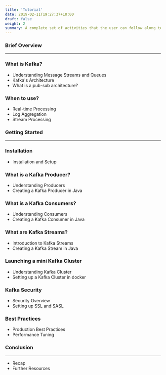 ```yaml
---
title: 'Tutorial'
date: 2019-02-11T19:27:37+10:00
draft: false
weight: 2
summary: A complete set of activities that the user can follow along to learn the technology.
---
```


### **Brief Overview**
---

### What is Kafka?
- Understanding Message Streams and Queues
- Kafka's Architecture
- What is a pub-sub architecture?

### When to use?
- Real-time Processing
- Log Aggregation
- Stream Processing

### **Getting Started**
---

### Installation 
- Installation and Setup

### What is a Kafka Producer?
- Understanding Producers
- Creating a Kafka Producer in Java

### What is a Kafka Consumers?
- Understanding Consumers
- Creating a Kafka Consumer in Java

### What are Kafka Streams?
- Introduction to Kafka Streams
- Creating a Kafka Stream in Java

### Launching a mini Kafka Cluster
- Understanding Kafka Cluster
- Setting up a Kafka Cluster in docker

### Kafka Security
- Security Overview
- Setting up SSL and SASL

### Best Practices
- Production Best Practices
- Performance Tuning

### **Conclusion**
---
- Recap
- Further Resources